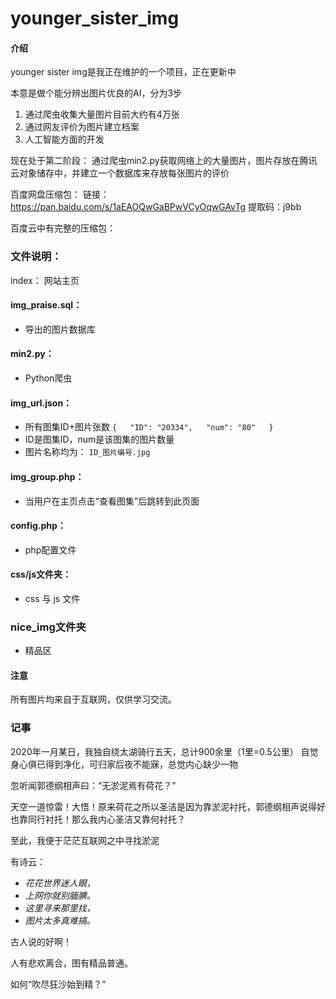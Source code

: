 # younger_sister_img

#### 介绍
younger sister img是我正在维护的一个项目，正在更新中

本意是做个能分辨出图片优良的AI，分为3步
1. 通过爬虫收集大量图片目前大约有4万张
2. 通过网友评价为图片建立档案
3. 人工智能方面的开发
  
  现在处于第二阶段：
  通过爬虫min2.py获取网络上的大量图片，图片存放在腾讯云对象储存中，并建立一个数据库来存放每张图片的评价
  
百度网盘压缩包：
链接：https://pan.baidu.com/s/1aEAOQwGaBPwVCyOqwGAvTg 
提取码：j9bb
  
  百度云中有完整的压缩包：
### 文件说明：
index： 网站主页
#### img_praise.sql： 
* 导出的图片数据库
#### min2.py：
* Python爬虫
#### img_url.json：
* 所有图集ID+图片张数
``
{  
  "ID": "20334",  
  "num": "80"  
}
``
* ID是图集ID，num是该图集的图片数量
* 图片名称均为： ``ID_图片编号.jpg``
#### img_group.php：
* 当用户在主页点击“查看图集”后跳转到此页面
#### config.php：
* php配置文件
#### css/js文件夹：
* css 与 js 文件
### nice_img文件夹
* 精品区
 
#### 注意
所有图片均来自于互联网，仅供学习交流。

### 记事

2020年一月某日，我独自绕太湖骑行五天，总计900余里（1里=0.5公里）
自觉身心俱已得到净化，可归家后夜不能寐，总觉内心缺少一物

忽听闻郭德纲相声曰：“无淤泥焉有荷花？”

天空一道惊雷！大悟！原来荷花之所以圣洁是因为靠淤泥衬托，郭德纲相声说得好也靠同行衬托！那么我内心圣洁又靠何衬托？

至此，我便于茫茫互联网之中寻找淤泥

有诗云：

- *花花世界迷人眼，*
- *上网你就别腼腆。*
- *这里寻来那里找，*
- *图片太多真难搞。*

古人说的好啊！

人有悲欢离合，图有精品普通。

如何“吹尽狂沙始到精？”


